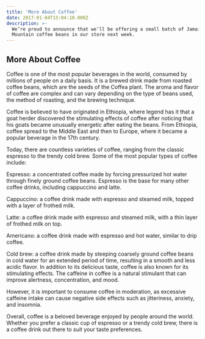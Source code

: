 ```yaml
---
title: 'More About Coffee'
date: 2017-01-04T15:04:10.000Z
description: >-
  We’re proud to announce that we’ll be offering a small batch of Jamaica Blue
  Mountain coffee beans in our store next week.
---
```


More About Coffee
-----------------

Coffee is one of the most popular beverages in the world, consumed by millions of people on a daily basis. It is a brewed drink made from roasted coffee beans, which are the seeds of the Coffea plant. The aroma and flavor of coffee are complex and can vary depending on the type of beans used, the method of roasting, and the brewing technique.

Coffee is believed to have originated in Ethiopia, where legend has it that a goat herder discovered the stimulating effects of coffee after noticing that his goats became unusually energetic after eating the beans. From Ethiopia, coffee spread to the Middle East and then to Europe, where it became a popular beverage in the 17th century.

Today, there are countless varieties of coffee, ranging from the classic espresso to the trendy cold brew. Some of the most popular types of coffee include:

Espresso: a concentrated coffee made by forcing pressurized hot water through finely ground coffee beans. Espresso is the base for many other coffee drinks, including cappuccino and latte.

Cappuccino: a coffee drink made with espresso and steamed milk, topped with a layer of frothed milk.

Latte: a coffee drink made with espresso and steamed milk, with a thin layer of frothed milk on top.

Americano: a coffee drink made with espresso and hot water, similar to drip coffee.

Cold brew: a coffee drink made by steeping coarsely ground coffee beans in cold water for an extended period of time, resulting in a smooth and less acidic flavor. In addition to its delicious taste, coffee is also known for its stimulating effects. The caffeine in coffee is a natural stimulant that can improve alertness, concentration, and mood.

However, it is important to consume coffee in moderation, as excessive caffeine intake can cause negative side effects such as jitteriness, anxiety, and insomnia.

Overall, coffee is a beloved beverage enjoyed by people around the world. Whether you prefer a classic cup of espresso or a trendy cold brew, there is a coffee drink out there to suit your taste preferences.
